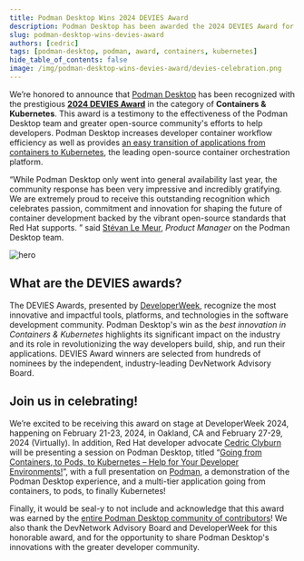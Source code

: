 ```yaml
---
title: Podman Desktop Wins 2024 DEVIES Award
description: Podman Desktop has been awarded the 2024 DEVIES Award for Best Innovation in Containers & Kubernetes.
slug: podman-desktop-wins-devies-award
authors: [cedric]
tags: [podman-desktop, podman, award, containers, kubernetes]
hide_table_of_contents: false
image: /img/podman-desktop-wins-devies-award/devies-celebration.png
---
```


We’re honored to announce that [Podman Desktop](https://podman-desktop.io/) has been recognized with the prestigious [**2024 DEVIES Award**](https://www.developerweek.com/awards/) in the category of **Containers & Kubernetes**. This award is a testimony to the effectiveness of the Podman Desktop team and greater open-source community's efforts to help developers. Podman Desktop increases developer container workflow efficiency as well as provides [an easy transition of applications from containers to Kubernetes](https://developers.redhat.com/articles/2023/11/06/working-kubernetes-podman-desktop), the leading open-source container orchestration platform.

“While Podman Desktop only went into general availability last year, the community response has been very impressive and incredibly gratifying. We are extremely proud to receive this outstanding recognition which celebrates passion, commitment and innovation for shaping the future of container development backed by the vibrant open-source standards that Red Hat supports. ” said [Stévan Le Meur](https://twitter.com/stevanlm), _Product Manager_ on the Podman Desktop team.

![hero](/img/blog/podman-desktop-wins-devies-award/devies-celebration.png)

## What are the DEVIES awards?

The DEVIES Awards, presented by [DeveloperWeek](https://www.developerweek.com/), recognize the most innovative and impactful tools, platforms, and technologies in the software development community. Podman Desktop's win as the _best innovation in Containers & Kubernetes_ highlights its significant impact on the industry and its role in revolutionizing the way developers build, ship, and run their applications. DEVIES Award winners are selected from hundreds of nominees by the independent, industry-leading DevNetwork Advisory Board.

## Join us in celebrating! <!-- markdownlint-disable-line MD026 -->

We’re excited to be receiving this award on stage at DeveloperWeek 2024, happening on February 21-23, 2024, in Oakland, CA and February 27-29, 2024 (Virtually). In addition, Red Hat developer advocate [Cedric Clyburn](https://github.com/cedricclyburn) will be presenting a session on Podman Desktop, titled “[Going from Containers, to Pods, to Kubernetes – Help for Your Developer Environments!](https://sched.co/1XZ7k)”, with a full presentation on [Podman](https://podman.io/), a demonstration of the Podman Desktop experience, and a multi-tier application going from containers, to pods, to finally Kubernetes!

Finally, it would be seal-y to not include and acknowledge that this award was earned by the [entire Podman Desktop community of contributors](https://github.com/containers/podman-desktop/graphs/contributors)! We also thank the DevNetwork Advisory Board and DeveloperWeek for this honorable award, and for the opportunity to share Podman Desktop's innovations with the greater developer community.
